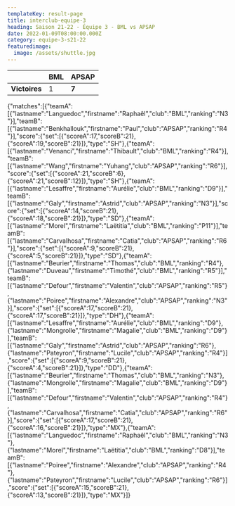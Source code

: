 ```yaml
---
templateKey: result-page
title: interclub-equipe-3
heading: Saison 21-22 - Équipe 3 - BML vs APSAP
date: 2022-01-09T08:00:00.000Z
category: equipe-3-s21-22
featuredimage:
  image: /assets/shuttle.jpg
---
```

|               | BML   | APSAP |
| ------------- | ----- | --- |
| **Victoires** | 1 | **7**   |

<scoreboard>{"matches":[{"teamA":[{"lastname":"Languedoc","firstname":"Raphaêl","club":"BML","ranking":"N3"}],"teamB":[{"lastname":"Benkhallouk","firstname":"Paul","club":"APSAP","ranking":"R4"}],"score":{"set":[{"scoreA":17,"scoreB":21},{"scoreA":19,"scoreB":21}]},"type":"SH"},{"teamA":[{"lastname":"Venanci","firstname":"Thibault","club":"BML","ranking":"R4"}],"teamB":[{"lastname":"Wang","firstname":"Yuhang","club":"APSAP","ranking":"R6"}],"score":{"set":[{"scoreA":21,"scoreB":6},{"scoreA":21,"scoreB":12}]},"type":"SH"},{"teamA":[{"lastname":"Lesaffre","firstname":"Aurélie","club":"BML","ranking":"D9"}],"teamB":[{"lastname":"Galy","firstname":"Astrid","club":"APSAP","ranking":"N3"}],"score":{"set":[{"scoreA":14,"scoreB":21},{"scoreA":18,"scoreB":21}]},"type":"SD"},{"teamA":[{"lastname":"Morel","firstname":"Laëtitia","club":"BML","ranking":"P11"}],"teamB":[{"lastname":"Carvalhosa","firstname":"Catia","club":"APSAP","ranking":"R6"}],"score":{"set":[{"scoreA":9,"scoreB":21},{"scoreA":5,"scoreB":21}]},"type":"SD"},{"teamA":[{"lastname":"Beurier","firstname":"Thomas","club":"BML","ranking":"R4"},{"lastname":"Duveau","firstname":"Timothé","club":"BML","ranking":"R5"}],"teamB":[{"lastname":"Defour","firstname":"Valentin","club":"APSAP","ranking":"R5"},{"lastname":"Poiree","firstname":"Alexandre","club":"APSAP","ranking":"N3"}],"score":{"set":[{"scoreA":17,"scoreB":21},{"scoreA":17,"scoreB":21}]},"type":"DH"},{"teamA":[{"lastname":"Lesaffre","firstname":"Aurélie","club":"BML","ranking":"D9"},{"lastname":"Mongrolle","firstname":"Magalie","club":"BML","ranking":"D9"}],"teamB":[{"lastname":"Galy","firstname":"Astrid","club":"APSAP","ranking":"R6"},{"lastname":"Pateyron","firstname":"Lucile","club":"APSAP","ranking":"R4"}],"score":{"set":[{"scoreA":9,"scoreB":21},{"scoreA":4,"scoreB":21}]},"type":"DD"},{"teamA":[{"lastname":"Beurier","firstname":"Thomas","club":"BML","ranking":"N3"},{"lastname":"Mongrolle","firstname":"Magalie","club":"BML","ranking":"D9"}],"teamB":[{"lastname":"Defour","firstname":"Valentin","club":"APSAP","ranking":"R4"},{"lastname":"Carvalhosa","firstname":"Catia","club":"APSAP","ranking":"R6"}],"score":{"set":[{"scoreA":17,"scoreB":21},{"scoreA":16,"scoreB":21}]},"type":"MX"},{"teamA":[{"lastname":"Languedoc","firstname":"Raphaêl","club":"BML","ranking":"N3"},{"lastname":"Morel","firstname":"Laëtitia","club":"BML","ranking":"D8"}],"teamB":[{"lastname":"Poiree","firstname":"Alexandre","club":"APSAP","ranking":"R4"},{"lastname":"Pateyron","firstname":"Lucile","club":"APSAP","ranking":"R6"}],"score":{"set":[{"scoreA":15,"scoreB":21},{"scoreA":13,"scoreB":21}]},"type":"MX"}]}</scoreboard>